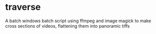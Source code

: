 # traverse
A batch windows batch script using ffmpeg and image magick to make cross sections of videos, flattening them into panoramic tiffs
